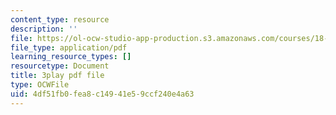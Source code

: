 ```yaml
---
content_type: resource
description: ''
file: https://ol-ocw-studio-app-production.s3.amazonaws.com/courses/18-06sc-linear-algebra-fall-2011/4df51fb0fea8c14941e59ccf240e4a63_t-n4a18AW08.pdf
file_type: application/pdf
learning_resource_types: []
resourcetype: Document
title: 3play pdf file
type: OCWFile
uid: 4df51fb0-fea8-c149-41e5-9ccf240e4a63
---
```

